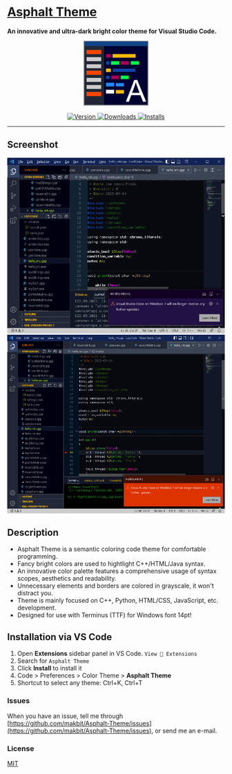 # [Asphalt Theme](https://github.com/makbit/Asphalt-Theme/)
**An innovative and ultra-dark bright color theme for Visual Studio Code.**

<p align="center">
  <img src="./images/Icon-Asphalt-Theme.png" alt="MakBit Asphalt Theme Icon" width="150">
</p>
<p align="center">
  <a href="https://marketplace.visualstudio.com/items?itemName=makbit.makbit-asphalt-theme">
    <img alt="Version" src="https://img.shields.io/visual-studio-marketplace/v/makbit.makbit-asphalt-theme?style=for-the-badge" />
  </a>
  <a href="https://marketplace.visualstudio.com/items?itemName=makbit.makbit-asphalt-theme">
    <img alt="Downloads" src="https://img.shields.io/visual-studio-marketplace/d/makbit.makbit-asphalt-theme?style=for-the-badge" />
  </a>
  <a href="https://marketplace.visualstudio.com/items?itemName=makbit.makbit-asphalt-theme">
    <img alt="Installs" src="https://img.shields.io/visual-studio-marketplace/i/makbit.makbit-asphalt-theme?style=for-the-badge" />
  </a>
</p>

---
## Screenshot

<p align="center">
	<img width="800" alt="MakBit Asphalt Theme Screenshot C++" src="./images/screen1.png">
	<img width="800" alt="MakBit Asphalt Theme Screenshot HTML" src="./images/screen2.png">
</p>

## Description

 - Asphalt Theme is a semantic coloring code theme for comfortable programming.
 - Fancy bright colors are used to hightlight C++/HTML/Java syntax.
 - An innovative color palette features a comprehensive usage of syntax scopes, aesthetics and readability.
 - Unnecessary elements and borders are colored in grayscale, it won't distract you.
 - Theme is mainly focused on C++, Python, HTML/CSS, JavaScript, etc. development.
 - Designed for use with Terminus (TTF) for Windows font 14pt!


## Installation via VS Code

1. Open **Extensions** sidebar panel in VS Code. `View  Extensions`
2. Search for `Asphalt Theme` 
3. Click **Install** to install it
4. Code > Preferences > Color Theme > **Asphalt Theme**
5. Shortcut to select any theme: Ctrl+K, Ctrl+T

### Issues

When you have an issue, tell me through [https://github.com/makbit/Asphalt-Theme/issues](https://github.com/makbit/Asphalt-Theme/issues), or send me an e-mail.

### License

[MIT](./LICENSE.txt)
